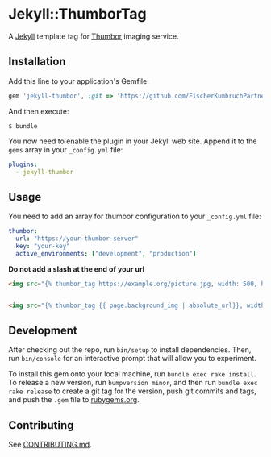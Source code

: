 # Jekyll::ThumborTag

A [Jekyll](https://jekyllrb.com/) template tag for [Thumbor](https://github.com/thumbor/thumbor) imaging service.

## Installation

Add this line to your application's Gemfile:

```ruby
gem 'jekyll-thumbor', :git => 'https://github.com/FischerKumbruchPartner/jekyll-thumbor.git'
```

And then execute:

```
$ bundle
```

You now need to enable the plugin in your Jekyll web site. Append it to the `gems` array in your `_config.yml` file:

```yaml
plugins:
  - jekyll-thumbor
```

## Usage
You need to add an array for thumbor configuration to your `_config.yml` file:

```yaml
thumbor:
  url: "https://your-thumbor-server"
  key: "your-key"
  active_environments: ["development", "production"]
```
**Do not add a slash at the end of your url**


```html
<img src="{% thumbor_tag https://example.org/picture.jpg, width: 500, height: 500 %}">


<img src="{% thumbor_tag {{ page.background_img | absolute_url}}, width: 500, height: 500 %}">
```

## Development

After checking out the repo, run `bin/setup` to install dependencies. Then, run `bin/console` for an interactive prompt that will allow you to experiment.

To install this gem onto your local machine, run `bundle exec rake install`. To release a new version, run `bumpversion minor`, and then run `bundle exec rake release` to create a git tag for the version, push git commits and tags, and push the `.gem` file to [rubygems.org](https://rubygems.org).

## Contributing

See [CONTRIBUTING.md](CONTRIBUTING.md).
